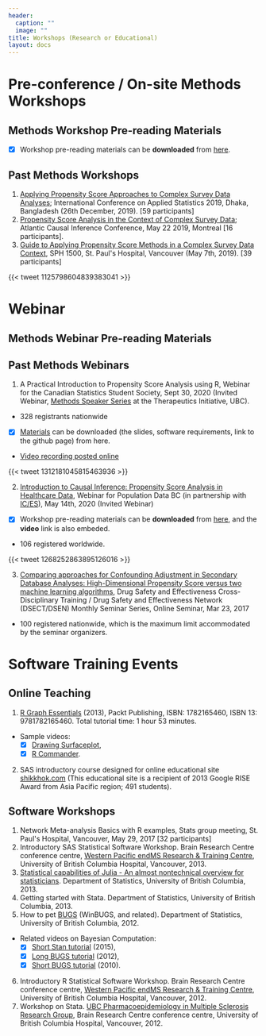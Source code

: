 ```yaml
---
header:
  caption: ""
  image: ""
title: Workshops (Research or Educational)
layout: docs
---
```



# Pre-conference / On-site Methods Workshops

## Methods Workshop Pre-reading Materials

- [x] Workshop pre-reading materials can be **downloaded** from [here](/Workshops/wsmaterials/).

## Past Methods Workshops

  1. [Applying Propensity Score Approaches to Complex Survey Data Analyses](https://icas2019.isrt.ac.bd/home/conference-workshops); International Conference on Applied Statistics 2019, Dhaka, Bangladesh (26th December, 2019). [59 participants] 
  2. [Propensity Score Analysis in the Context of Complex Survey Data](https://www.mcgill.ca/epi-biostat-occh/seminars-events/atlantic-causal-inference-conference-2019/workshop-descriptions); Atlantic Causal Inference Conference, May 22 2019, Montreal [16 participants]. 
  3. [Guide to Applying Propensity Score Methods in a Complex Survey Data Context](http://www.cheos.ubc.ca/news/event/workshop-guide-to-applying-propensity-score-methods-in-a-complex-survey-data-context/), SPH 1500, St. Paul's Hospital, Vancouver (May 7th, 2019). [39 participants] 

{{< tweet 1125798604839383041 >}}

# Webinar

## Methods Webinar Pre-reading Materials

## Past Methods Webinars

  1.	A Practical Introduction to Propensity Score Analysis using R, Webinar for the Canadian Statistics Student Society, Sept 30, 2020 (Invited Webinar, [Methods Speaker Series](https://www.ti.ubc.ca/2019/12/20/methods-speaker-series-2020/) at the Therapeutics Initiative, UBC).
  
  - 328 registrants nationwide
  - [x] [Materials](https://ehsanx.github.io/SARGC-TIMethods/) can be downloaded (the slides, software requirements, link to the github page) from here.
  - [Video recording posted online](https://t.co/S8cwiHajvE?amp=1) 
  
{{< tweet 1312181045815463936 >}}  
  
  2. [Introduction to Causal Inference: Propensity Score Analysis in Healthcare Data](https://www.popdata.bc.ca/events/etu/Advanced_Methods_Causal_Inf_May14_2020), Webinar for Population Data BC (in partnership with [IC/ES](https://www.ices.on.ca/)), May 14th, 2020 (Invited Webinar) 
  
  - [x] Workshop pre-reading materials can be **downloaded** from [here](/Workshops/wbmaterials/), and the **video** link is also embeded.
  - 106 registered worldwide.

{{< tweet 1268252863895126016 >}}

  3. [Comparing approaches for Confounding Adjustment in Secondary Database Analyses: High-Dimensional Propensity Score versus two machine learning algorithms](http://www.safeandeffectiverx.com/events/view/52), Drug Safety and Effectiveness Cross-Disciplinary Training  / Drug Safety and Effectiveness Network (DSECT/DSEN) Monthly Seminar Series, Online Seminar, Mar 23, 2017 
  
  - 100 registered nationwide, which is the maximum limit accommodated by the seminar organizers.

# Software Training Events

## Online Teaching 

  1. [R Graph Essentials](https://www.packtpub.com/big-data-and-business-intelligence/r-graph-essentials-video) (2013), Packt Publishing, ISBN: 1782165460, ISBN 13: 9781782165460. Total tutorial time: 1 hour 53 minutes.
  
  - Sample videos: 
    - [x] [Drawing Surfaceplot](https://www.youtube.com/watch?v=MCB4gNVfysU), 
    - [x] [R Commander](https://www.youtube.com/watch?v=DLbu8HdywAk).
  
  2. SAS introductory course designed for online educational site [shikkhok.com](https://tinyurl.com/SASbangla) (This educational site is a recipient of 2013 Google RISE Award from Asia Pacific region; 491 students). 

## Software Workshops

  1. Network Meta-analysis Basics with R examples, Stats group meeting, St. Paul's Hospital, Vancouver, May 29, 2017 [32 participants]
  2.	Introductory SAS Statistical Software Workshop. Brain Research Centre conference centre, [Western Pacific endMS Research & Training Centre](https://www.endmsnetwork.ca/en/RegionalCentres/Western-PacificendMSRRTC/), University of British Columbia Hospital, Vancouver, 2013.
  3.	[Statistical capabilities of Julia - An almost nontechnical overview for statisticians](http://www.ehsankarim.com/software/StatsJulia.pdf?attredirects=0&d=1). Department of Statistics, University of British Columbia, 2013.
  4.	Getting started with Stata. Department of Statistics, University of British Columbia, 2013.
  5.	How to pet [BUGS](http://www.mrc-bsu.cam.ac.uk/bugs/) (WinBUGS, and related). Department of Statistics, University of British Columbia, 2012. 

  - Related videos on Bayesian Computation:
    - [x] [Short Stan tutorial](https://www.youtube.com/watch?v=tLprFqSWS1w) (2015), 
    - [x] [Long BUGS tutorial](https://www.youtube.com/watch?v=j89yaH068cw) (2012), 
    - [x] [Short BUGS tutorial](https://www.youtube.com/watch?v=t7lngTuC22Q) (2010).

  6.	Introductory R Statistical Software Workshop. Brain Research Centre conference centre, [Western Pacific endMS Research & Training Centre](https://www.endmsnetwork.ca/en/RegionalCentres/Western-PacificendMSRRTC/), University of British Columbia Hospital, Vancouver, 2012.
  7.	Workshop on Stata. [UBC Pharmacoepidemiology in Multiple Sclerosis Research Group](http://epims.med.ubc.ca/), Brain Research Centre conference centre, University of British Columbia Hospital, Vancouver, 2012.


